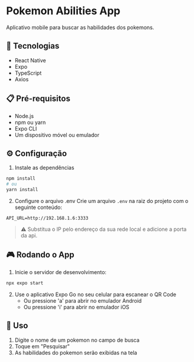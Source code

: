 # Pokemon Abilities App

Aplicativo mobile para buscar as habilidades dos pokemons.

## 🚀 Tecnologias

- React Native
- Expo
- TypeScript
- Axios

## 📋 Pré-requisitos

- Node.js
- npm ou yarn
- Expo CLI
- Um dispositivo móvel ou emulador

## ⚙️ Configuração

1. Instale as dependências

```bash
npm install
# ou
yarn install
```

2. Configure o arquivo .env
   Crie um arquivo `.env` na raiz do projeto com o seguinte conteúdo:

```env
API_URL=http://192.168.1.6:3333
```

> ⚠️ Substitua o IP pelo endereço da sua rede local e adicione a porta da api.

## 🎮 Rodando o App

1. Inicie o servidor de desenvolvimento:

```bash
npx expo start
```

2. Use o aplicativo Expo Go no seu celular para escanear o QR Code
   - Ou pressione 'a' para abrir no emulador Android
   - Ou pressione 'i' para abrir no emulador iOS

## 📱 Uso

1. Digite o nome de um pokemon no campo de busca
2. Toque em "Pesquisar"
3. As habilidades do pokemon serão exibidas na tela
